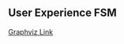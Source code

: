 ## User Experience FSM
[Graphviz Link](http://magjac.com/graphviz-visual-editor/?dot=digraph%20BotCoreService%20%7B%0D%0Anode%20%5Bshape%3Dbox3d%2Cfontsize%3D%2212pt%22%2Cmargin%3D%220.2%2C0.1%22%5D%3B%0D%0A%09Entry%20-%3E%20ProfileGetName%5Blabel%3DStartCommand%5D%3B%0D%0A%0D%0A%09ProfileGetName%20-%3E%20Profile%5Blabel%3DBackCommand%2Cstyle%3Ddashed%5D%3B%0D%0A%09ProfileGetName%20-%3E%20ProfileGetPronouns%5Blabel%3DNextCommand%2Cstyle%3Ddashed%5D%3B%0D%0A%09ProfileGetName%20-%3E%20ProfileGetPronouns%5Blabel%3DArgumentFilled%2Cstyle%3Ddashed%5D%3B%0D%0A%0D%0A%09Start%20-%3E%20Profile%5Blabel%3DProfileCommand%5D%3B%0D%0A%09Start%20-%3E%20JoinConfirmation%5Blabel%3DJoinCommand%2Cstyle%3Ddashed%5D%3B%0D%0A%0D%0A%09Profile%20-%3E%20Start%5Blabel%3DBackCommand%5D%3B%0D%0A%09Profile%20-%3E%20ProfileGetName%5Blabel%3DEditCommand%5D%3B%0D%0A%0D%0A%09JoinConfirmation%20-%3E%20JoinConfirmation%5Blabel%3DArgumentFilled%2Cstyle%3Ddashed%5D%3B%0D%0A%09JoinConfirmation%20-%3E%20Start%5Blabel%3DBackCommand%5D%3B%0D%0A%09JoinConfirmation%20-%3E%20Start%5Blabel%3DConfirmCommand%2Cstyle%3Ddashed%5D%3B%0D%0A%0D%0A%09ProfileGetPronouns%20-%3E%20ProfileGetName%5Blabel%3DBackCommand%5D%3B%0D%0A%09ProfileGetPronouns%20-%3E%20ProfileGetAge%5Blabel%3DNextCommand%2Cstyle%3Ddashed%5D%3B%0D%0A%09ProfileGetPronouns%20-%3E%20ProfileGetAge%5Blabel%3DArgumentFilled%2Cstyle%3Ddashed%5D%3B%0D%0A%0D%0A%09ProfileGetAge%20-%3E%20ProfileGetPronouns%5Blabel%3DBackCommand%5D%3B%0D%0A%09ProfileGetAge%20-%3E%20ProfileGetLocation%5Blabel%3DNextCommand%2Cstyle%3Ddashed%5D%3B%0D%0A%09ProfileGetAge%20-%3E%20ProfileGetLocation%5Blabel%3DArgumentFilled%2Cstyle%3Ddashed%5D%3B%0D%0A%0D%0A%09ProfileGetLocation%20-%3E%20ProfileGetAge%5Blabel%3DBackCommand%5D%3B%0D%0A%09ProfileGetLocation%20-%3E%20Profile%5Blabel%3DNextCommand%2Cstyle%3Ddashed%5D%3B%0D%0A%09ProfileGetLocation%20-%3E%20Profile%5Blabel%3DArgumentFilled%2Cstyle%3Ddashed%5D%3B%0D%0A%0D%0A%7D)